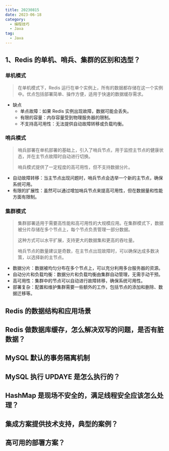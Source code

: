 ```yaml
---
title: 20230815
date: 2023-06-18
category:
  - 编程技巧
  - Java
tag:
  - Java
---
```


## 1、Redis 的单机、哨兵、集群的区别和选型？

### 单机模式

> 在单机模式下，Redis 运行在单个实例上，所有的数据都存储在这一个实例中。优点包括部署简单、操作方便，适用于快速的数据缓存需求。

- 缺点
  - 单点故障：如果 Redis 实例出现故障，数据可能会丢失。
  - 有限的容量：内存容量受到物理服务器的限制。
  - 不支持高可用性：无法提供自动故障转移或负载均衡。

### 哨兵模式

> 哨兵部署在单机部署的基础上，引入了哨兵节点，用于监控主节点的健康状态，并在主节点故障时自动进行切换。
>
> 哨兵模式提供了一定程度的高可用性，但不支持数据分片。

- 自动故障转移：当主节点出现问题时，哨兵节点会选举一个新的主节点，确保系统可用。
- 有限的扩展性：虽然可以通过增加哨兵节点来提高可用性，但在数据量和性能方面有限制。

### 集群模式

> 集群部署适用于需要高性能和高可用性的大规模应用。在集群模式下，数据被分片存储在多个节点上，每个节点负责管理一部分数据。
>
> 这种方式可以水平扩展，支持更大的数据集和更高的吞吐量。
>
> 哨兵节点的数量建议是奇数，在主节点出现故障时，可以确保达成多数决策，以选择新的主节点。

- 数据分片：数据被均匀分布在多个节点上，可以充分利用多台服务器的资源。
- 自动分片和负载均衡：数据分片和负载均衡由集群自动管理，无需手动干预。
- 高可用性：集群中的节点可以自动进行故障转移，确保系统可用性。
- 部署复杂：配置和维护集群需要一些额外的工作，包括节点的添加和删除、数据迁移等。

## Redis 的数据结构和应用场景

## Redis 做数据库缓存，怎么解决双写的问题，是否有脏数据？

## MySQL 默认的事务隔离机制

## MySQL 执行 UPDAYE 是怎么执行的？

## HashMap 是现场不安全的，满足线程安全应该怎么处理？

## 集成方案提供技术支持，典型的案例？

## 高可用的部署方案？
